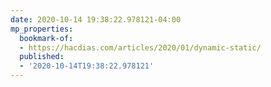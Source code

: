 ```yaml
---
date: 2020-10-14 19:38:22.978121-04:00
mp_properties:
  bookmark-of:
  - https://hacdias.com/articles/2020/01/dynamic-static/
  published:
  - '2020-10-14T19:38:22.978121'
---
```


